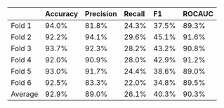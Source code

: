 |         | Accuracy   | Precision   | Recall   | F1    | ROCAUC   |
|:--------|:-----------|:------------|:---------|:------|:---------|
| Fold 1  | 94.0%      | 81.8%       | 24.3%    | 37.5% | 89.3%    |
| Fold 2  | 92.2%      | 94.1%       | 29.6%    | 45.1% | 91.6%    |
| Fold 3  | 93.7%      | 92.3%       | 28.2%    | 43.2% | 90.8%    |
| Fold 4  | 92.0%      | 90.9%       | 28.0%    | 42.9% | 91.2%    |
| Fold 5  | 93.0%      | 91.7%       | 24.4%    | 38.6% | 89.0%    |
| Fold 6  | 92.5%      | 83.3%       | 22.0%    | 34.8% | 89.5%    |
| Average | 92.9%      | 89.0%       | 26.1%    | 40.3% | 90.3%    |